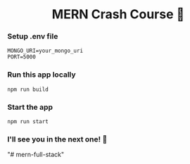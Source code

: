 <h1 align="center">MERN Crash Course 🚀</h1>



### Setup .env file

```shell
MONGO_URI=your_mongo_uri
PORT=5000
```

### Run this app locally

```shell
npm run build
```

### Start the app

```shell
npm run start
```

### I'll see you in the next one! 🚀
"# mern-full-stack" 
